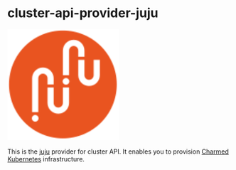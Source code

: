 # cluster-api-provider-juju

<img src="images/juju.svg" width="250">

This is the [juju](https://juju.is/) provider for cluster API.
It enables you to provision [Charmed Kubernetes](https://ubuntu.com/kubernetes) infrastructure.
